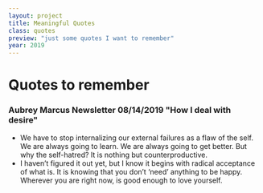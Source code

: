 ```yaml
---
layout: project
title: Meaningful Quotes
class: quotes
preview: "just some quotes I want to remember"
year: 2019
---
```


# Quotes to remember

### Aubrey Marcus Newsletter 08/14/2019 "How I deal with desire"

* We have to stop internalizing our external failures as a flaw of the self. We are always going to learn. We are always going to get better. But why the self-hatred? It is nothing but counterproductive.
* I haven’t figured it out yet, but I know it begins with radical acceptance of what is. It is knowing that you don’t ‘need’ anything to be happy. Wherever you are right now, is good enough to love yourself. 
